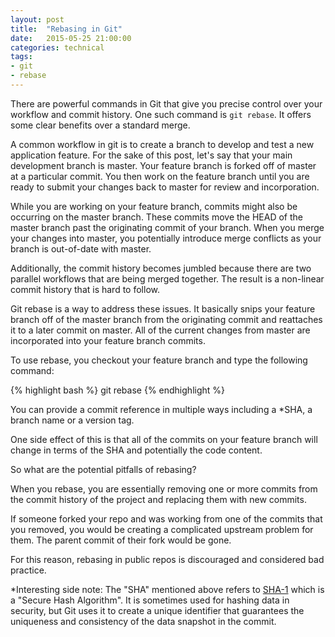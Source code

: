 ```yaml
---
layout: post
title:  "Rebasing in Git"
date:   2015-05-25 21:00:00
categories: technical
tags:
- git
- rebase
---
```

There are powerful commands in Git that give you precise control over your workflow and commit history. One such command is `git rebase`. It offers some clear benefits over a standard merge.

A common workflow in git is to create a branch to develop and test a new application feature. For the sake of this post, let's say that your main development branch is master. Your feature branch is forked off of master at a particular commit. You then work on the feature branch until you are ready to submit your changes back to master for review and incorporation.

While you are working on your feature branch, commits might also be occurring on the master branch. These commits move the HEAD of the master branch past the originating commit of your branch. When you merge your changes into master, you potentially introduce merge conflicts as your branch is out-of-date with master.

Additionally, the commit history becomes jumbled because there are two parallel workflows that are being merged together. The result is a non-linear commit history that is hard to follow.

Git rebase is a way to address these issues. It basically snips your feature branch off of the master branch from the originating commit and reattaches it to a later commit on master. All of the current changes from master are incorporated into your feature branch commits.

To use rebase, you checkout your feature branch and type the following command:

{% highlight bash %}
git rebase <commit reference>
{% endhighlight %}

You can provide a commit reference in multiple ways including a \*SHA, a branch name or a version tag.

One side effect of this is that all of the commits on your feature branch will change in terms of the SHA and potentially the code content.

So what are the potential pitfalls of rebasing?

When you rebase, you are essentially removing one or more commits from the commit history of the project and replacing them with new commits.

If someone forked your repo and was working from one of the commits that you removed, you would be creating a complicated upstream problem for them. The parent commit of their fork would be gone.

For this reason, rebasing in public repos is discouraged and considered bad practice.

\*Interesting side note: The "SHA" mentioned above refers to [SHA-1](http://en.wikipedia.org/wiki/SHA-1 "Link to wikipedia article on SHA-1") which is a "Secure Hash Algorithm". It is sometimes used for hashing data in security, but Git uses it to create a unique identifier that guarantees the uniqueness and consistency of the data snapshot in the commit.